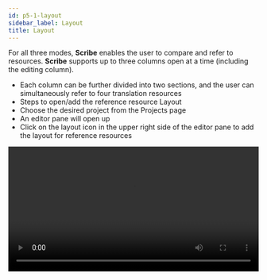 ```yaml
---
id: p5-1-layout
sidebar_label: Layout
title: Layout
---
```


For all three modes, **Scribe** enables the user to compare and refer to resources. **Scribe** supports up to three columns open at a time (including the editing column). 

-  Each column can be further divided into two sections, and the user can simultaneously refer to four translation resources
-  Steps to open/add the reference resource Layout
-  Choose the desired project from the Projects page
-  An editor pane will open up
-  Click on the layout icon in the upper right side of the editor pane to add the layout for reference resources

<video controls src="/assets/add-columns.mov" width="100%" type="video/mov"/>